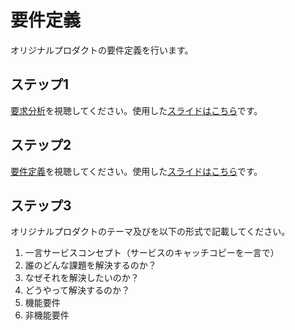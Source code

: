 # 要件定義

オリジナルプロダクトの要件定義を行います。

## ステップ1

[要求分析](https://youtu.be/wPz7rtyPoBA)を視聴してください。使用した[スライドはこちら](https://docs.google.com/presentation/d/1TFiCylflgKlcQT1eBl4dDNnGQW9dh0O3ulkbkPulgvA/edit?usp=share_link)です。

## ステップ2

[要件定義](https://youtu.be/S5cADZQ60cY)を視聴してください。使用した[スライドはこちら](https://docs.google.com/presentation/d/1CfPb0OlnRkniEr5Ik4QXPy1sEPB0QaGbdZsL8QxDaH4/edit?usp=sharing)です。

## ステップ3

オリジナルプロダクトのテーマ及びを以下の形式で記載してください。

1. 一言サービスコンセプト（サービスのキャッチコピーを一言で）
2. 誰のどんな課題を解決するのか？
3. なぜそれを解決したいのか？
4. どうやって解決するのか？
5. 機能要件
6. 非機能要件
